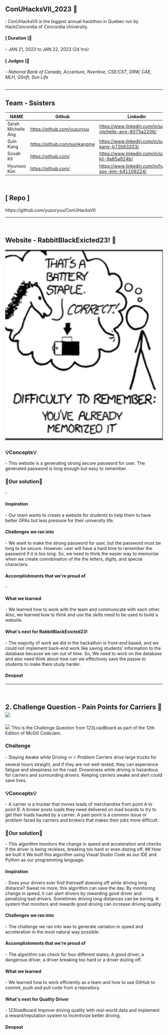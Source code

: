 
## ConUHacksVII_2023 🙌
: ConUHacksVII is the biggest annual hackthon in Quebec run by HackConcordia of Concordia University.

<h4>[ Duration ]🙋‍</h4>
- JAN 21, 2023 to JAN 22, 2023 (24 hrs)

<br>

<h4>[ Judges ]🙋‍</h4>
-<i> National Bank of Canada, Accenture, Nventive, CSE/CST, DRW, CAE, MLH, GSoft, Sun Life </i>

<br>
<br>

***


<h2>Team - Ssisters</h2>

| NAME | Github | LinkedIn |
| --- | --- | --- |
| Sarah Michelle Ang | https://github.com/yuzuryuu | https://www.linkedin.com/in/sarah-michelle-ang-8075a2206/ |
| Suin Kang | https://github.com/suinkangme | https://www.linkedin.com/in/suin-kang-b72b63203/ |
| Sooah Kil | https://github.com/ | https://www.linkedin.com/in/sooah-kil-9a85a924b/ | 
| Hyunsoo Kim | https://github.com/ | https://www.linkedin.com/in/hyun-soo-kim-b41106224/ |

<br>

<h2>[ Repo ]</h4>
https://github.com/yuzuryuu/ConUHacksVII

<br>

***

<br>

## Website - RabbitBlackExicted23! 📝 

<img src = "img/pic.png">


<h3>💡Concepts💡</h3>
- This website is a generating strong secure password for user. The generated password is long enough but easy to remember. 

<h3>🎯Our solution🎯</h3>
- 

<br>

<h4>Inspiration</h4>
- Our team wants to create a website for students to help them to have better GPAs but less pressure for their university life.

<h4>Challenges we ran into</h4>
- We want to make the strong password for user, but the password must be long to be secure. However, user will have a hard time to remember the password if it is too long. So, we need to think the easier way to memorize when we create comnbination of the the letters, digits, and special characters. 

<h4>Accomplishments that we're proud of</h4>
- 

<h4>What we learned</h4> 
- We learned how to work with the team and communicate with each other. Also, we learned how to think and use the skills need to be used to build a website. 

<h4>What's next for RabbitBlackExicted23!</h4>
- The majority of work we did in the hackathon is front-end based, and we could not implement back-end work like saving students' information to the database because we ran out of time. So, We need to work on the database and also need think about how can we effectively save the passw to students to make them study harder.  

<h4>Devpost</h4>


***

<br>

## 2. Challenge Question - Pain Points for Carriers 🚚 <img src="https://img.shields.io/badge/python-3776AB?style=for-the-badge&logo=python&logoColor=white">

<img src = "123Loadboard_Challenge/Quality_Driver_Background.png">
This is the Challenge Question from 123LoadBoard as part of the 12th Edition of McGill CodeJam.

<h3>Challenge</h3>
- Staying Awake while Driving 💤 ⚡ Problem Carriers drive large trucks for several hours straight, and if they are not well rested, they can experience fatigue and sleepiness on the road. Drowsiness while driving is hazardous for carriers and surrounding drivers. Keeping carriers awake and alert could save lives.

<h3>💡Concepts💡</h3>
- A carrier is a trucker that moves loads of merchandise from point A to point B. A broker posts loads they need delivered on load boards to try to get their loads hauled by a carrier. A pain point is a common issue or problem faced by carriers and brokers that makes their jobs more difficult.

<h3>🎯Our solution🎯</h3>
- This algorithm monitors the change in speed and acceleration and checks if the driver is being reckless, breaking too hard or even dozing off. ## How we built it We built this algorithm using Visual Studio Code as our IDE and Python as our programming language. 

<h4>Inspiration</h4>
- Does your drivers ever find themself dowsing off while driving long distance? Sweat no more, this algorithm can save the day. By monitoring change in speed, it can alert drivers by rewarding good driver and penalizing bad drivers. Sometimes driving long distances can be boring. A system that monitors and rewards good driving can increase driving quality. 

<h4>Challenges we ran into</h4>
- The challenge we ran into was to generate variation in speed and acceleration in the most natural way possible. 

<h4>Accomplishments that we're proud of</h4>
- The algorithm can check for four different states; A good driver, a dangerous driver, a driver breaking too hard or a driver dozing off. 

<h4>What we learned</h4> 
- We learned how to work efficiently as a team and how to use GitHub to commit, push and pull code from a repository. 

<h4>What's next for Quality Driver</h4>
- 123loadboard Improve driving quality with real-world data and implement a reward/reputation system to incentivize better driving.

<h4>Devpost</h4>
